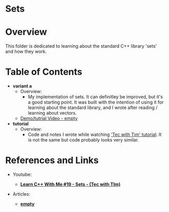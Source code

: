 Sets
====

# Overview
This folder is dedicated to learning about the standard C++ library 'sets'
and how they work. 


# Table of Contents
-   **variant a**   
    -   Overview: 
        -   My implementation of sets. It can definitley be improved, but it's 
            a good starting point. It was built with the intention of using it 
            for learning about the standard library, and I wrote after
            reading / learning about vectors.
    -   [Demo/tutrial Video - empty]()
-   **tutorial**   
    -   Overview: 
        -   Code and notes I wrote while watching ['Tec with Tim' tutorial](https://www.youtube.com/watch?v=682xT_TcKUg). 
            It is not the same but code probably looks very similar.


# References and Links
- Youtube:
    - [**Learn C++ With Me #19 - Sets - (Tec with TIm)**](https://www.youtube.com/watch?v=682xT_TcKUg)

- Articles: 
    - [**empty**]()
    
